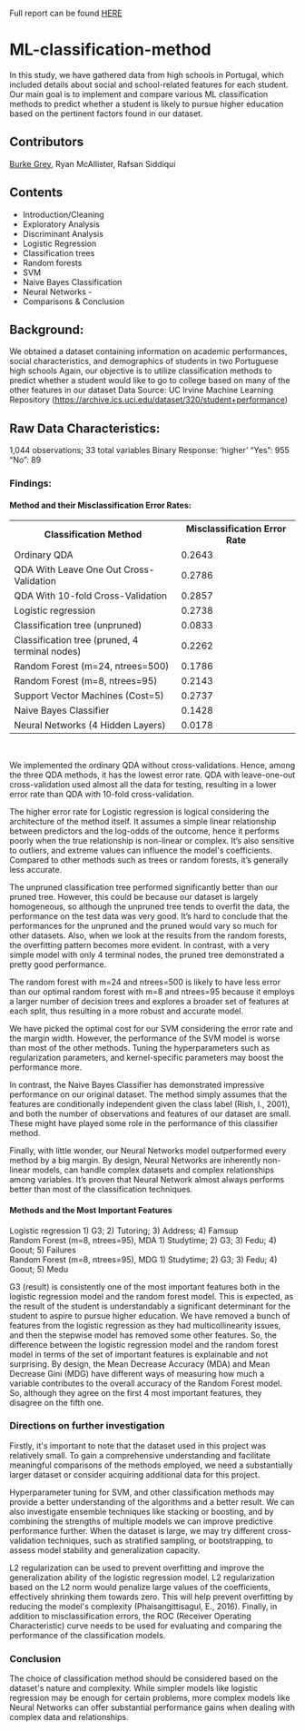 Full report can be found <a href="https://drive.google.com/file/d/1eFIUoX1UZ2dowTc9dOvNWFddC-JY86Qq/view?usp=sharing" target="_blank">HERE</a> <br>

# ML-classification-method
In this study, we have gathered data from high schools in Portugal, which included details about social and school-related features for each student. Our main goal is to implement and compare various ML classification methods to predict whether a student is likely to pursue higher education based on the pertinent factors found in our dataset.  

## Contributors
<a href="https://github.com/burkedgray" target="_blank">Burke Grey</a>, Ryan McAllister, Rafsan Siddiqui

## Contents
- Introduction/Cleaning 
- Exploratory Analysis
- Discriminant Analysis
- Logistic Regression
- Classification trees
- Random forests
- SVM 
- Naive Bayes Classification
- Neural Networks -
- Comparisons & Conclusion

## Background:
We obtained a dataset containing information on academic performances, social characteristics, and demographics of students in two Portuguese high schools Again, our objective is to utilize classification methods to predict whether a student would like to go to college based on many of the other features in our dataset Data Source: UC Irvine Machine Learning Repository (https://archive.ics.uci.edu/dataset/320/student+performance)

## Raw Data Characteristics:
1,044 observations; 33 total variables 
Binary Response: ‘higher’ “Yes”: 955 “No”: 89 

### Findings:
#### Method	and their Misclassification Error Rates:  <br>
<table>
  <tr>
    <th>Classification Method</th>
    <th>Misclassification Error Rate</th>
  </tr>
  <tr>
    <td>Ordinary QDA</td>
    <td>0.2643</td>
  </tr>
  <tr>
    <td>QDA With Leave One Out Cross-Validation</td>
    <td>0.2786</td>
  </tr>
    <tr>
    <td>QDA With 10-fold Cross-Validation	 </td> 
    <td>0.2857</td>
  </tr>
    <tr>
    <td>Logistic regression</td>
    <td>0.2738</td>
  </tr>
    <tr>
    <td>Classification tree (unpruned) 	</td>
    <td>0.0833</td>
  </tr>
    <tr>
    <td>Classification tree (pruned, 4 terminal nodes)	</td>
    <td>0.2262</td>
  </tr>
    <tr>
    <td>Random Forest (m=24, ntrees=500)	</td>
    <td>0.1786</td>
  </tr>
    <tr>
    <td>Random Forest (m=8, ntrees=95)	</td>
    <td>0.2143 </td>
  </tr>
    <tr>
    <td>Support Vector Machines (Cost=5) 	</td>
    <td>0.2737</td>
  </tr>
    </tr>
    <tr>
    <td>Naive Bayes Classifier	  	</td>
    <td>0.1428</td>
  </tr>
    </tr>
    <tr>
    <td>Neural Networks (4 Hidden Layers)	</td>
    <td>0.0178</td>
  </tr>
  
</table>
 		 <br>


We implemented the ordinary QDA without cross-validations. Hence, among the three QDA methods, it has the lowest error rate. QDA with leave-one-out cross-validation used almost all the data for testing, resulting in a lower error rate than QDA with 10-fold cross-validation. 

The higher error rate for Logistic regression is logical considering the architecture of the method itself. It assumes a simple linear relationship between predictors and the log-odds of the outcome, hence it performs poorly when the true relationship is non-linear or complex. It’s also sensitive to outliers, and extreme values can influence the model's coefficients. Compared to other methods such as trees or random forests, it’s generally less accurate. 

The unpruned classification tree performed significantly better than our pruned tree. However, this could be because our dataset is largely homogeneous, so although the unpruned tree tends to overfit the data, the performance on the test data was very good. It’s hard to conclude that the performances for the unpruned and the pruned would vary so much for other datasets. Also, when we look at the results from the random forests, the overfitting pattern becomes more evident. In contrast, with a very simple model with only 4 terminal nodes, the pruned tree demonstrated a pretty good performance.   

The random forest with m=24 and ntrees=500 is likely to have less error than our optimal random forest with m=8 and ntrees=95 because it employs a larger number of decision trees and explores a broader set of features at each split, thus resulting in a more robust and accurate model. 

We have picked the optimal cost for our SVM considering the error rate and the margin width. However, the performance of the SVM model is worse than most of the other methods. Tuning the hyperparameters such as regularization parameters, and kernel-specific parameters may boost the performance more.
 
In contrast, the Naive Bayes Classifier has demonstrated impressive performance on our original dataset. The method simply assumes that the features are conditionally independent given the class label (Rish, I., 2001), and both the number of observations and features of our dataset are small. These might have played some role in the performance of this classifier method. 

Finally, with little wonder, our Neural Networks model outperformed every method by a big margin. By design, Neural Networks are inherently non-linear models, can handle complex datasets and complex relationships among variables. It’s proven that Neural Network almost always performs better than most of the classification techniques.

#### Methods and the Most Important Features <br>
Logistic regression 	1) G3; 2) Tutoring; 3) Address; 4) Famsup <br>
Random Forest (m=8, ntrees=95), MDA	1) Studytime; 2) G3; 3) Fedu; 4) Goout; 5) Failures <br>
Random Forest (m=8, ntrees=95), MDG	1) Studytime; 2) G3; 3) Fedu; 4) Goout; 5) Medu <br>

G3 (result) is consistently one of the most important features both in the logistic regression model and the random forest model. This is expected, as the result of the student is understandably a significant determinant for the student to aspire to pursue higher education. We have removed a bunch of features from the logistic regression as they had multicollinearity issues, and then the stepwise model has removed some other features. So, the difference between the logistic regression model and the random forest model in terms of the set of important features is explainable and not surprising. By design, the Mean Decrease Accuracy (MDA) and Mean Decrease Gini (MDG) have different ways of measuring how much a variable contributes to the overall accuracy of the Random Forest model. So, although they agree on the first 4 most important features, they disagree on the fifth one. 

### Directions on further investigation

Firstly, it's important to note that the dataset used in this project was relatively small. To gain a comprehensive understanding and facilitate meaningful comparisons of the methods employed, we need a substantially larger dataset or consider acquiring additional data for this project. 

Hyperparameter tuning for SVM, and other classification methods may provide a better understanding of the algorithms and a better result. We can also investigate ensemble techniques like stacking or boosting, and by combining the strengths of multiple models we can improve predictive performance further. When the dataset is large, we may try different cross-validation techniques, such as stratified sampling, or bootstrapping, to assess model stability and generalization capacity.

L2 regularization can be used to prevent overfitting and improve the generalization ability of the logistic regression model. L2 regularization based on the L2 norm would penalize large values of the coefficients, effectively shrinking them towards zero. This will help prevent overfitting by reducing the model's complexity (Phaisangittisagul, E., 2016).
Finally, in addition to misclassification errors, the ROC (Receiver Operating Characteristic) curve needs to be used for evaluating and comparing the performance of the classification models.  

### Conclusion

The choice of classification method should be considered based on the dataset's nature and complexity. While simpler models like logistic regression may be enough for certain problems, more complex models like Neural Networks can offer substantial performance gains when dealing with complex data and relationships.  


